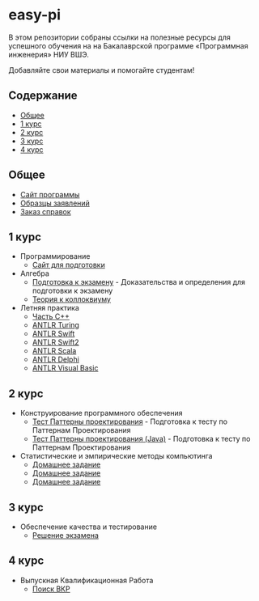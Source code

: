 # easy-pi

В этом репозитории собраны ссылки на полезные ресурсы для успешного обучения на на Бакалаврской программе «Программная инженерия» НИУ ВШЭ.

Добавляйте свои материалы и помогайте студентам!

## Содержание

- [Общее](#общее)
- [1 курс](#1-курс)
- [2 курс](#1-курс)
- [3 курс](#1-курс)
- [4 курс](#1-курс)


## Общее

- [Сайт программы](https://www.hse.ru/ba/se/)
- [Образцы заявлений](https://www.hse.ru/ba/se/samples)
- [Заказ справок](https://www.hse.ru/ba/se/references)


## 1 курс

- Программирование
    - [Сайт для подготовки](http://podbel.ru/)
- Алгебра
    - [Подготовка к экзамену](https://github.com/isgulkov/chernishew1488) - Доказательства и определения для подготовки к экзамену
    - [Теория к коллоквиуму](https://github.com/Sofiika/AlgebraKollok)
- Летняя практика 
    - [Часть C++](https://github.com/isgulkov/arz_ultimate)
    - [ANTLR Turing](https://github.com/isgulkov/antlr-turing)
    - [ANTLR Swift](https://github.com/isgulkov/antlr-swift)
    - [ANTLR Swift2](https://github.com/isgulkov/antlr-swift2)
    - [ANTLR Scala](https://github.com/isgulkov/antlr-scala)
    - [ANTLR Delphi](https://github.com/isgulkov/antlr-delphi)
    - [ANTLR Visual Basic](https://github.com/isgulkov/dvoriansky1337)


## 2 курс

- Конструирование программного обеспечения
    - [Тест Паттерны проектирования](http://www.quizful.net/test/design-patterns-gof) - Подготовка к тесту по Паттернам Проектирования
    - [Тест Паттерны проектирования (Java)](http://www.quizful.net/test/ood_patterns) - Подготовка к тесту по Паттернам Проектирования
- Статистические и эмпирические методы компьютинга
    - [Домашнее задание](https://github.com/Sammers21/math_stat_python#readme)
    - [Домашнее задание](https://github.com/Zakhse/mathstat_hse)
    - [Домашнее задание](https://github.com/isgulkov/furmach_1941)


## 3 курс

- Обеспечение качества и тестирование
    - [Решение экзамена](https://zakhse.github.io/hse-testing-solver/)


## 4 курс

- Выпускная Квалификационная Работа
    - [Поиск ВКР](https://www.hse.ru/edu/vkr/)

